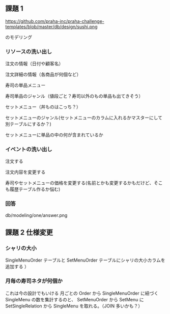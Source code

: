 ## 課題 1

https://github.com/praha-inc/praha-challenge-templates/blob/master/db/design/sushi.png

のモデリング

### リソースの洗い出し

注文の情報（日付や顧客名）

注文詳細の情報（各商品が何個など）

寿司の単品メニュー

寿司単品のジャンル（値段ごと？寿司以外のもの単品も出てきそう）

セットメニュー（丼ものはこっち？）

セットメニューのジャンル(セットメニューのカラムに入れるかマスターにして別テーブルにするか？)

セットメニューに単品の中の何が含まれているか

### イベントの洗い出し

注文する

注文内容を変更する

寿司やセットメニューの価格を変更する(名前とかも変更するかもだけど、そこも履歴テーブル作るか悩む)

### 回答

db/modeling/one/answer.png

## 課題 2 仕様変更

### シャリの大小

SingleMenuOrder テーブルと SetMenuOrder テーブルにシャリの大小カラムを追加する
）

### 月毎の寿司ネタが何個か

これは今の設計でもいける
月ごとの Order から SingleMenuOrder に紐づく SingleMenu の数を集計するのと、
SetMenuOrder から SetMenu に SetSingleRelation から SingleMenu を取れる。（JOIN 多いかも？）
